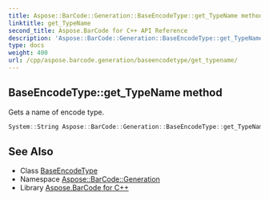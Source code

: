 ```yaml
---
title: Aspose::BarCode::Generation::BaseEncodeType::get_TypeName method
linktitle: get_TypeName
second_title: Aspose.BarCode for C++ API Reference
description: 'Aspose::BarCode::Generation::BaseEncodeType::get_TypeName method. Gets a name of encode type in C++.'
type: docs
weight: 400
url: /cpp/aspose.barcode.generation/baseencodetype/get_typename/
---
```

## BaseEncodeType::get_TypeName method


Gets a name of encode type.

```cpp
System::String Aspose::BarCode::Generation::BaseEncodeType::get_TypeName()
```

## See Also

* Class [BaseEncodeType](../)
* Namespace [Aspose::BarCode::Generation](../../)
* Library [Aspose.BarCode for C++](../../../)
